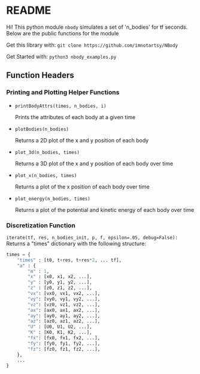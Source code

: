 # README

Hi! This python module `nbody` simulates a set of 'n_bodies' for tf seconds.
Below are the public functions for the module

Get this library with:
```git clone https://github.com/imnotartsy/NBody```

Get Started with:
```python3 nbody_examples.py```

  
## Function Headers


### Printing and Plotting Helper Functions

* `printBodyAttrs(times, n_bodies, i)` 

    Prints the attributes of each body at a given time


* `plotBodies(n_bodies)`

    Returns a 2D plot of the x and y position of each body


* `plot_3d(n_bodies, times)`
    
    Returns a 3D plot of the x and y position of each body over time


* `plot_x(n_bodies, times)`

    Returns a plot of the x position of each body over time


* `plot_energy(n_bodies, times)`

    Returns a plot of the potential and kinetic energy of each body over time



### Discretization Function

`iterate(tf, res, n_bodies_init, p, f, epsilon=.05, debug=False):`
Returns a "times" dictionary with the following structure:

``` Python
times = {
    "times" : [t0, t+res, t+res*2, ... tf],
    "a" : {
        "m" : 1,
        "x" : [x0, x1, x2, ...],  
        "y" : [y0, y1, y2, ...],  
        "z" : [z0, z1, z2, ...],  
        "vx": [vx0, vx1, vx2, ...],
        "vy": [vy0, vy1, vy2, ...],
        "vz": [vz0, vz1, vz2, ...],
        "ax": [ax0, ax1, ax2, ...],
        "ay": [ay0, ay1, ay2, ...],
        "az": [az0, az1, az2, ...],
        "U" : [U0, U1, U2, ...],
        "K" : [K0, K1, K2, ...],
        "fx": [fx0, fx1, fx2, ...],
        "fy": [fy0, fy1, fy2, ...],
        "fz": [fz0, fz1, fz2, ...],
    },
    ...
}
```

